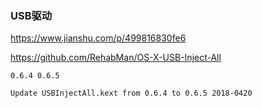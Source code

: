 ### USB驱动

<https://www.jianshu.com/p/499816830fe6>

<https://github.com/RehabMan/OS-X-USB-Inject-All>



```
0.6.4 0.6.5

Update USBInjectAll.kext from 0.6.4 to 0.6.5 2018-0420
```

